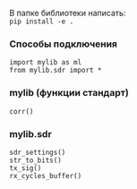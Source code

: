 В папке библиотеки написать:    
`pip install -e .`


### Способы подключения 
```
import mylib as ml
from mylib.sdr import *
```


### mylib (функции стандарт)
```
corr()
```


### mylib.sdr
```
sdr_settings()
str_to_bits()
tx_sig()
rx_cycles_buffer()
```
